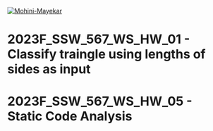 [![Mohini-Mayekar](https://circleci.com/gh/Mohini-Mayekar/2023F_SSW_567_WS_HW_01/tree/2023F_SSW_567_WS_HW_05.svg?style=svg)](https://app.circleci.com/pipelines/github/Mohini-Mayekar/2023F_SSW_567_WS_HW_01?branch=2023F_SSW_567_WS_HW_05&filter=all)


# 2023F_SSW_567_WS_HW_01 - Classify traingle using lengths of sides as input

# 2023F_SSW_567_WS_HW_05 - Static Code Analysis

